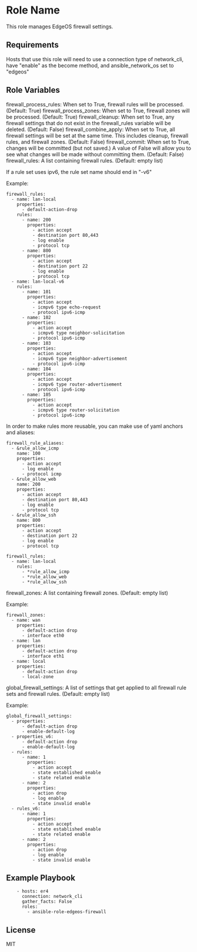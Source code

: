 Role Name
=========

This role manages EdgeOS firewall settings.

Requirements
------------

Hosts that use this role will need to use a connection type of network_cli, have "enable" as the become method, and ansible_network_os set to "edgeos"


Role Variables
--------------

firewall_process_rules: When set to True, firewall rules will be processed. (Default: True)
firewall_process_zones: When set to True, firewall zones will be processed. (Default: True)
firewall_cleanup: When set to True, any firewall settings that do not exist in the firewall_rules variable will be deleted. (Default: False)
firewall_combine_apply: When set to True, all firewall settings will be set at the same time.  This includes cleanup, firewall rules, and firewall zones. (Default: False)
firewall_commit: When set to True, changes will be committed (but not saved.)  A value of False will allow you to see what changes will be made without committing them. (Default: False)
firewall_rules: A list containing firewall rules.  (Default: empty list)

If a rule set uses ipv6, the rule set name should end in "-v6"

Example:
```
firewall_rules:
  - name: lan-local
    properties:
      - default-action-drop
    rules:
      - name: 200
        properties:
          - action accept
          - destination port 80,443
          - log enable
          - protocol tcp
      - name: 800
        properties:
          - action accept
          - destination port 22
          - log enable
          - protocol tcp
  - name: lan-local-v6
    rules:
      - name: 101
        properties:
          - action accept
          - icmpv6 type echo-request
          - protocol ipv6-icmp
      - name: 102
        properties:
          - action accept
          - icmpv6 type neighbor-solicitation
          - protocol ipv6-icmp
      - name: 103
        properties:
          - action accept
          - icmpv6 type neighbor-advertisement
          - protocol ipv6-icmp
      - name: 104
        properties:
          - action accept
          - icmpv6 type router-advertisement
          - protocol ipv6-icmp
      - name: 105
        properties:
          - action accept
          - icmpv6 type router-solicitation
          - protocol ipv6-icmp
```

In order to make rules more reusable, you can make use of yaml anchors and aliases:
```
firewall_rule_aliases:
  - &rule_allow_icmp
    name: 100
    properties:
      - action accept
      - log enable
      - protocol icmp
  - &rule_allow_web
    name: 200
    properties:
      - action accept
      - destination port 80,443
      - log enable
      - protocol tcp
  - &rule_allow_ssh
    name: 800
    properties:
      - action accept
      - destination port 22
      - log enable
      - protocol tcp

firewall_rules:
  - name: lan-local
    rules:
      - *rule_allow_icmp
      - *rule_allow_web
      - *rule_allow_ssh
```

firewall_zones: A list containing firewall zones.  (Default: empty list)

Example:
```
firewall_zones:
  - name: wan
    properties:
      - default-action drop
      - interface eth0
  - name: lan
    properties:
      - default-action drop
      - interface eth1
  - name: local
    properties:
      - default-action drop
      - local-zone
```

global_firewall_settings: A list of settings that get applied to all firewall rule sets and firewall rules.  (Default: empty list)

Example:

```
global_firewall_settings:
  - properties:
      - default-action drop
      - enable-default-log
  - properties_v6:
      - default-action drop
      - enable-default-log
  - rules:
      - name: 1
        properties:
          - action accept
          - state established enable
          - state related enable
      - name: 2
        properties:
          - action drop
          - log enable
          - state invalid enable
  - rules_v6:
      - name: 1
        properties:
          - action accept
          - state established enable
          - state related enable
      - name: 2
        properties:
          - action drop
          - log enable
          - state invalid enable
```
Example Playbook
----------------
```
    - hosts: er4
      connection: network_cli
      gather_facts: False
      roles:
        - ansible-role-edgeos-firewall
```

License
-------

MIT
